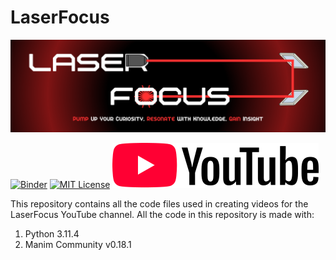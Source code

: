 # LaserFocus
[![Channel Banner](images/Channel%20Banner.png)](https://www.youtube.com/@laserfocus314)

[![Binder](https://mybinder.org/badge_logo.svg)](https://mybinder.org/v2/gh/hassan-aboelseoud/laser-focus.git/HEAD)
[![MIT License](https://img.shields.io/badge/license-MIT-blue.svg?style=flat)](http://choosealicense.com/licenses/mit/)
[![YouTube](images/YouTube%20Logo.png)](https://www.youtube.com/@laserfocus314)

This repository contains all the code files used in creating videos for the LaserFocus YouTube channel.
All the code in this repository is made with:
1. Python 3.11.4
2. Manim Community v0.18.1